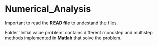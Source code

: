 # Numerical_Analysis
Important to read the **READ file** to undestand the files.

Folder 'Initial value problem' contains different monostep and multistep methods implemented in **Matlab** that solve the problem.
